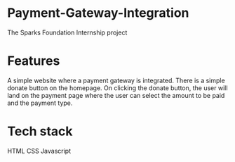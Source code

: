# Payment-Gateway-Integration
The Sparks Foundation Internship project
# Features
A simple website where a payment gateway is integrated.
There is a simple donate button on the homepage. On clicking the donate button, the user will land on the payment page where the user can select the amount to be paid and the payment type.
# Tech stack
HTML
CSS
Javascript


